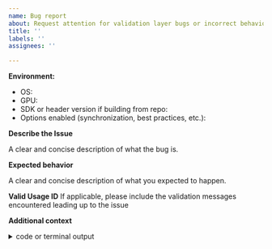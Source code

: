 ```yaml
---
name: Bug report
about: Request attention for validation layer bugs or incorrect behavior
title: ''
labels: ''
assignees: ''

---
```


**Environment:**
 - OS: 
 - GPU:
 - SDK or header version if building from repo:
 - Options enabled (synchronization, best practices, etc.):

**Describe the Issue**

A clear and concise description of what the bug is.

**Expected behavior**

A clear and concise description of what you expected to happen.

**Valid Usage ID**
If applicable, please include the validation messages encountered leading up to the issue

**Additional context**

<details>
<summary>code or terminal output</summary>

```sh
# callstacks, crashes, etc.
# EX:
Validation Error: [ VUID-vkCmdDrawMultiEXT-colorAttachmentCount-06188 ] Object 0: handle = 0x3d47e60 ...
```

</details>
